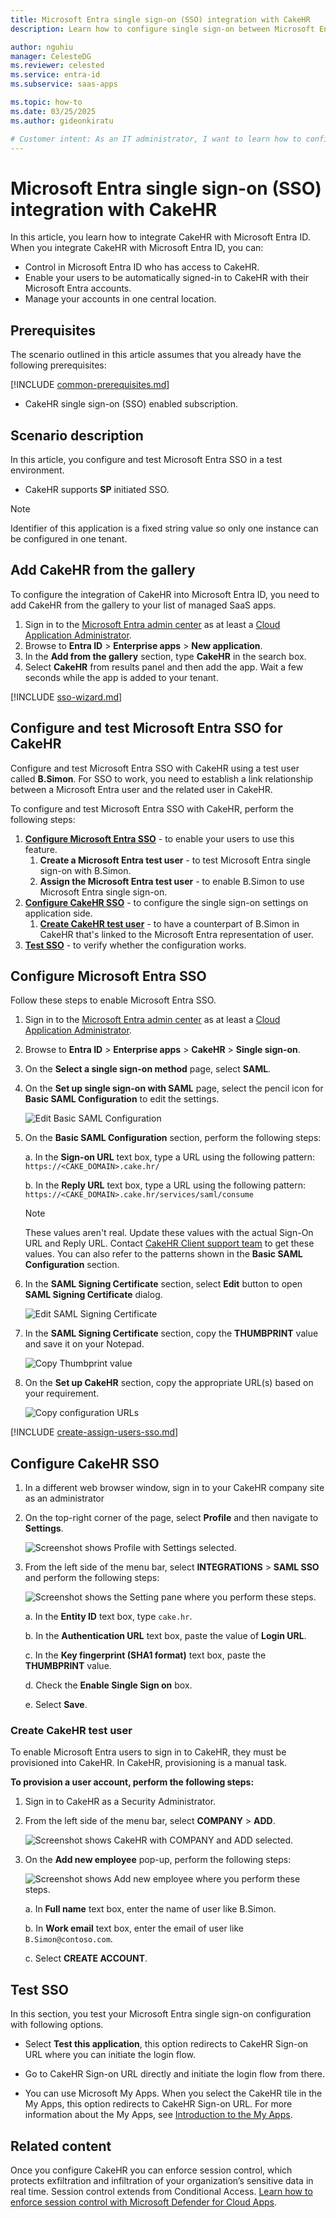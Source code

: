 ```yaml
---
title: Microsoft Entra single sign-on (SSO) integration with CakeHR
description: Learn how to configure single sign-on between Microsoft Entra ID and CakeHR.

author: nguhiu
manager: CelesteDG
ms.reviewer: celested
ms.service: entra-id
ms.subservice: saas-apps

ms.topic: how-to
ms.date: 03/25/2025
ms.author: gideonkiratu

# Customer intent: As an IT administrator, I want to learn how to configure single sign-on between Microsoft Entra ID and CakeHR so that I can control who has access to CakeHR, enable automatic sign-in with Microsoft Entra accounts, and manage my accounts in one central location.
---
```


# Microsoft Entra single sign-on (SSO) integration with CakeHR

In this article,  you learn how to integrate CakeHR with Microsoft Entra ID. When you integrate CakeHR with Microsoft Entra ID, you can:

* Control in Microsoft Entra ID who has access to CakeHR.
* Enable your users to be automatically signed-in to CakeHR with their Microsoft Entra accounts.
* Manage your accounts in one central location.

## Prerequisites

The scenario outlined in this article assumes that you already have the following prerequisites:

[!INCLUDE [common-prerequisites.md](~/identity/saas-apps/includes/common-prerequisites.md)]
* CakeHR single sign-on (SSO) enabled subscription.

## Scenario description

In this article,  you configure and test Microsoft Entra SSO in a test environment.

* CakeHR supports **SP** initiated SSO.

> [!NOTE]
> Identifier of this application is a fixed string value so only one instance can be configured in one tenant.

## Add CakeHR from the gallery

To configure the integration of CakeHR into Microsoft Entra ID, you need to add CakeHR from the gallery to your list of managed SaaS apps.

1. Sign in to the [Microsoft Entra admin center](https://entra.microsoft.com) as at least a [Cloud Application Administrator](~/identity/role-based-access-control/permissions-reference.md#cloud-application-administrator).
1. Browse to **Entra ID** > **Enterprise apps** > **New application**.
1. In the **Add from the gallery** section, type **CakeHR** in the search box.
1. Select **CakeHR** from results panel and then add the app. Wait a few seconds while the app is added to your tenant.

 [!INCLUDE [sso-wizard.md](~/identity/saas-apps/includes/sso-wizard.md)]

<a name='configure-and-test-azure-ad-sso-for-cakehr'></a>

## Configure and test Microsoft Entra SSO for CakeHR

Configure and test Microsoft Entra SSO with CakeHR using a test user called **B.Simon**. For SSO to work, you need to establish a link relationship between a Microsoft Entra user and the related user in CakeHR.

To configure and test Microsoft Entra SSO with CakeHR, perform the following steps:

1. **[Configure Microsoft Entra SSO](#configure-azure-ad-sso)** - to enable your users to use this feature.
    1. **Create a Microsoft Entra test user** - to test Microsoft Entra single sign-on with B.Simon.
    1. **Assign the Microsoft Entra test user** - to enable B.Simon to use Microsoft Entra single sign-on.
1. **[Configure CakeHR SSO](#configure-cakehr-sso)** - to configure the single sign-on settings on application side.
    1. **[Create CakeHR test user](#create-cakehr-test-user)** - to have a counterpart of B.Simon in CakeHR that's linked to the Microsoft Entra representation of user.
1. **[Test SSO](#test-sso)** - to verify whether the configuration works.

<a name='configure-azure-ad-sso'></a>

## Configure Microsoft Entra SSO

Follow these steps to enable Microsoft Entra SSO.

1. Sign in to the [Microsoft Entra admin center](https://entra.microsoft.com) as at least a [Cloud Application Administrator](~/identity/role-based-access-control/permissions-reference.md#cloud-application-administrator).
1. Browse to **Entra ID** > **Enterprise apps** > **CakeHR** > **Single sign-on**.
1. On the **Select a single sign-on method** page, select **SAML**.
1. On the **Set up single sign-on with SAML** page, select the pencil icon for **Basic SAML Configuration** to edit the settings.

   ![Edit Basic SAML Configuration](common/edit-urls.png)

1. On the **Basic SAML Configuration** section, perform the following steps:

    a. In the **Sign-on URL** text box, type a URL using the following pattern:
    `https://<CAKE_DOMAIN>.cake.hr/`

    b. In the **Reply URL** text box, type a URL using the following pattern:
    `https://<CAKE_DOMAIN>.cake.hr/services/saml/consume`
    
	> [!NOTE]
	> These values aren't real. Update these values with the actual Sign-On URL and Reply URL. Contact [CakeHR Client support team](mailto:info@cake.hr) to get these values. You can also refer to the patterns shown in the **Basic SAML Configuration** section.

1. In the **SAML Signing Certificate** section, select **Edit** button to open **SAML Signing Certificate** dialog.

	![Edit SAML Signing Certificate](common/edit-certificate.png)

1. In the **SAML Signing Certificate** section, copy the **THUMBPRINT** value and save it on your Notepad.

    ![Copy Thumbprint value](common/copy-thumbprint.png)

1. On the **Set up CakeHR** section, copy the appropriate URL(s) based on your requirement.

	![Copy configuration URLs](common/copy-configuration-urls.png)

<a name='create-an-azure-ad-test-user'></a>

[!INCLUDE [create-assign-users-sso.md](~/identity/saas-apps/includes/create-assign-users-sso.md)]

## Configure CakeHR SSO




1. In a different web browser window, sign in to your CakeHR company site as an administrator

1. On the top-right corner of the page, select **Profile** and then navigate to **Settings**.

    ![Screenshot shows Profile with Settings selected.](./media/cakehr-tutorial/profile.png)

1. From the left side of the menu bar, select **INTEGRATIONS** > **SAML SSO** and perform the following steps:

    ![Screenshot shows the Setting pane where you perform these steps.](./media/cakehr-tutorial/menu.png)

    a. In the **Entity ID** text box, type `cake.hr`.

    b. In the **Authentication URL** text box, paste the value of **Login URL**.

    c. In the **Key fingerprint (SHA1 format)** text box, paste the **THUMBPRINT** value.

    d. Check the **Enable Single Sign on** box.

    e. Select **Save**.

### Create CakeHR test user

To enable Microsoft Entra users to sign in to CakeHR, they must be provisioned into CakeHR. In CakeHR, provisioning is a manual task.

**To provision a user account, perform the following steps:**

1. Sign in to CakeHR as a Security Administrator.

2. From the left side of the menu bar, select **COMPANY** > **ADD**.

    ![Screenshot shows CakeHR with COMPANY and ADD selected.](./media/cakehr-tutorial/account.png)

3. On the **Add new employee** pop-up, perform the following steps:

     ![Screenshot shows Add new employee where you perform these steps.](./media/cakehr-tutorial/add-account.png)

    a. In **Full name** text box, enter the name of user like B.Simon.

    b. In **Work email** text box, enter the email of user like `B.Simon@contoso.com`.

    c. Select **CREATE ACCOUNT**.

## Test SSO 

In this section, you test your Microsoft Entra single sign-on configuration with following options. 

* Select **Test this application**, this option redirects to CakeHR Sign-on URL where you can initiate the login flow. 

* Go to CakeHR Sign-on URL directly and initiate the login flow from there.

* You can use Microsoft My Apps. When you select the CakeHR tile in the My Apps, this option redirects to CakeHR Sign-on URL. For more information about the My Apps, see [Introduction to the My Apps](https://support.microsoft.com/account-billing/sign-in-and-start-apps-from-the-my-apps-portal-2f3b1bae-0e5a-4a86-a33e-876fbd2a4510).

## Related content

Once you configure CakeHR you can enforce session control, which protects exfiltration and infiltration of your organization’s sensitive data in real time. Session control extends from Conditional Access. [Learn how to enforce session control with Microsoft Defender for Cloud Apps](/cloud-app-security/proxy-deployment-aad).
